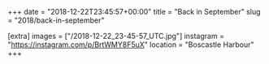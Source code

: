 +++
date = "2018-12-22T23:45:57+00:00"
title = "Back in September"
slug = "2018/back-in-september"

[extra]
images = ["/2018-12-22_23-45-57_UTC.jpg"]
instagram = "https://instagram.com/p/BrtWMY8F5uX"
location = "Boscastle Harbour"
+++
